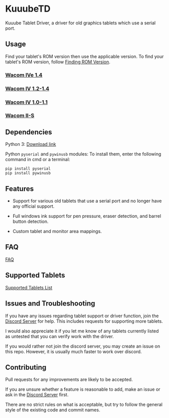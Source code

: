 # KuuubeTD

Kuuube Tablet Driver, a driver for old graphics tablets which use a serial port.

## Usage

Find your tablet's ROM version then use the applicable version. To find your tablet's ROM version, follow [Finding ROM Version](./docs/finding_rom_version.md).

### [Wacom IVe 1.4](./docs/wacom_ive_1_4.md)

### [Wacom IV 1.2-1.4](./docs/wacom_iv_1_2_to_1_4.md)

### [Wacom IV 1.0-1.1](./docs/wacom_iv_1_0_to_1_1.md)

### [Wacom II-S](./docs/wacom_ii_s.md)

## Dependencies

Python 3: [Download link](https://www.python.org/downloads/)

Python `pyserial` and `pywinusb` modules: To install them, enter the following command in cmd or a terminal:

```
pip install pyserial
pip install pywinusb
```

## Features

- Support for various old tablets that use a serial port and no longer have any official support.

- Full windows ink support for pen pressure, eraser detection, and barrel button detection.

- Custom tablet and monitor area mappings.

## FAQ

[FAQ](./docs/faq.md)

## Supported Tablets

[Supported Tablets List](./docs/supported_tablets.md)

## Issues and Troubleshooting

If you have any issues regarding tablet support or driver function, join the [Discord Server](https://discord.gg/T5vEAh4ruF) for help. This includes requests for supporting more tablets.

I would also appreciate it if you let me know of any tablets currently listed as untested that you can verify work with the driver.

If you would rather not join the discord server, you may create an issue on this repo. However, it is usually much faster to work over discord.

## Contributing

Pull requests for any improvements are likely to be accepted. 

If you are unsure whether a feature is reasonable to add, make an issue or ask in the [Discord Server](https://discord.gg/T5vEAh4ruF) first. 

There are no strict rules on what is acceptable, but try to follow the general style of the existing code and commit names.